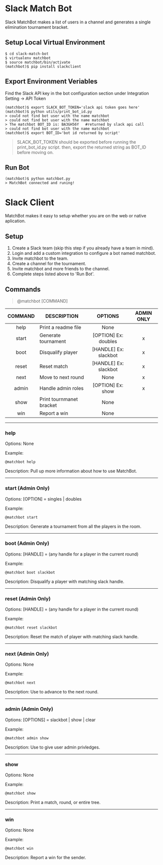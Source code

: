 # Slack Match Bot
Slack MatchBot makes a list of users in a channel and generates a single elimination tournament bracket.

## Setup Local Virtual Environment
```
$ cd slack-match-bot
$ virtualenv matchbot
$ source matchbot/bin/activate
(matchbot)$ pip install slackclient
```
## Export Environment Veriables
Find the Slack API key in the bot configuration section under Integration Setting -> API Token
```
(matchbot)$ export SLACK_BOT_TOKEN='slack api token goes here'
(matchbot)$ python utils/print_bot_id.py
> could not find bot user with the name matchbot
> could not find bot user with the name matchbot
> The matchbot BOT_ID is: BA3GH56Y   #returned by slack api call
> could not find bot user with the name matchbot
(matchbot)$ export BOT_ID='bot id returned by script'
```
> SLACK_BOT_TOKEN should be exported before running the print_bot_id.py script.
> then, export the returned string as BOT_ID before moving on.

## Run Bot
```
(matchbot)$ python matchbot.py
> MatchBot connected and runing!
```
# Slack Client
MatchBot makes it easy to setup whether you are on the web or native aplication.

## Setup
1. Create a Slack team (skip this step if you already have a team in mind).
2. Login and add a custom integration to configure a bot named matchbot.
3. Invite matchbot to the team.
4. Create a channel for the tournament.
5. Invite matchbot and more friends to the channel.
6. Complete steps listed above to 'Run Bot'.


## Commands
> @matchbot [COMMAND] 

|COMMAND|DESCRIPTION                 |OPTIONS                       | ADMIN ONLY |
|:-----:|----------------------------|:----------------------------:|:----------:|
|help   |Print a readme file         |None                          |            |
|start  |Generate tournament         |[OPTION]  Ex: doubles         |x           |
|boot   |Disqualify player           |[HANDLE]  Ex: slackbot        |x           |
|reset  |Reset match                 |[HANDLE]  Ex: slackbot        |x           |
|next   |Move to next round          |None                          |x			 |
|admin  |Handle admin roles          |[OPTION]  Ex: show            |x			 |
|show   |Print tournmanet bracket    |None                          |            |
|win    |Report a win                |None                          |            |

---
### help
Options: None

Example:
```
@matchbot help
```

Description: Pull up more information about how to use MatchBot.

---
### start (Admin Only)
Options: [OPTION] = singles | doubles

Example:
```
@matchbot start
```

Description: Generate a tournament from all the players in the room.

---
### boot (Admin Only)
Options: [HANDLE] = (any handle for a player in the current round)

Example:
```
@matchbot boot slackbot
```

Description: Disqualify a player with matching slack handle.

---
### reset (Admin Only)
Options: [HANDLE] = (any handle for a player in the current round)

Example:
```
@matchbot reset slackbot
```

Description: Reset the match of player with matching slack handle.

---
### next (Admin Only)
Options: None

Example:
```
@matchbot next
```

Description: Use to advance to the next round.

---
### admin (Admin Only)
Options: [OPTIONS] = slackbot | show | clear

Example:
```
@matchbot admin show
```

Description: Use to give user admin privledges.

---
### show
Options: None

Example:
```
@matchbot show
```

Description: Print a match, round, or entire tree.

---
### win
Options: None

Example:
```
@matchbot win
```

Description: Report a win for the sender.
